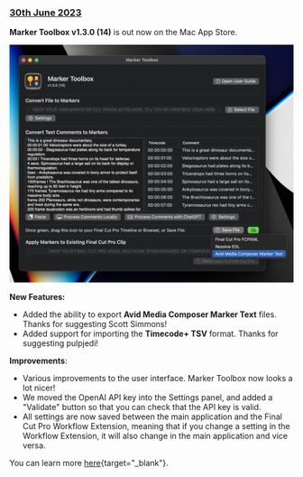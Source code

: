 ### [30th June 2023](/news/20230630)

**Marker Toolbox v1.3.0 (14)** is out now on the Mac App Store.

![](/static/marker-toolbox-v1-3-0.jpg)

**New Features:**
- Added the ability to export **Avid Media Composer Marker Text** files. Thanks for suggesting Scott Simmons!
- Added support for importing the **Timecode+ TSV** format. Thanks for suggesting pulpjedi!

**Improvements**:
- Various improvements to the user interface. Marker Toolbox now looks a lot nicer!
- We moved the OpenAI API key into the Settings panel, and added a "Validate" button so that you can check that the API key is valid.
- All settings are now saved between the main application and the Final Cut Pro Workflow Extension, meaning that if you change a setting in the Workflow Extension, it will also change in the main application and vice versa.

You can learn more [here](https://markertoolbox.io){target="_blank"}.